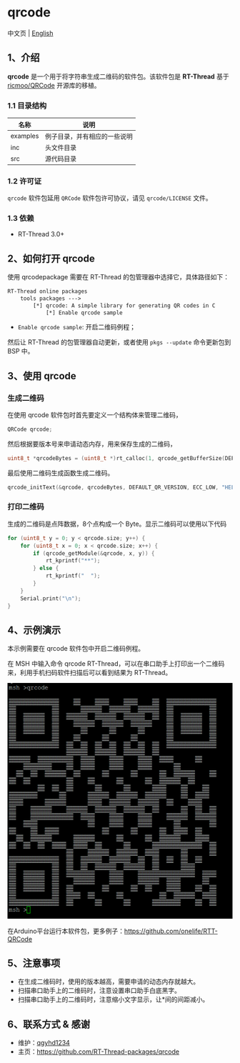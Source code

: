 # qrcode

中文页 | [English](README.md)

## 1、介绍

**qrcode** 是一个用于将字符串生成二维码的软件包。该软件包是 **RT-Thread** 基于 [ricmoo/QRCode](https://github.com/ricmoo/QRCode) 开源库的移植。

### 1.1 目录结构

| 名称 | 说明 |
| ---- | ---- |
| examples | 例子目录，并有相应的一些说明 |
| inc  | 头文件目录 |
| src  | 源代码目录 |

### 1.2 许可证

`qrcode` 软件包延用 `QRCode` 软件包许可协议，请见 `qrcode/LICENSE` 文件。

### 1.3 依赖

- RT-Thread 3.0+

## 2、如何打开 qrcode

使用 qrcodepackage 需要在 RT-Thread 的包管理器中选择它，具体路径如下：

```shell
RT-Thread online packages
    tools packages --->
        [*] qrcode: A simple library for generating QR codes in C
            [*] Enable qrcode sample
```

- `Enable qrcode sample`: 开启二维码例程；

然后让 RT-Thread 的包管理器自动更新，或者使用 `pkgs --update` 命令更新包到 BSP 中。

## 3、使用 qrcode

### 生成二维码

在使用 qrcode 软件包时首先要定义一个结构体来管理二维码，

```c
QRCode qrcode;
```

然后根据要版本号来申请动态内存，用来保存生成的二维码，

```c
uint8_t *qrcodeBytes = (uint8_t *)rt_calloc(1, qrcode_getBufferSize(DEFAULT_QR_VERSION));
```

最后使用二维码生成函数生成二维码。

```c
qrcode_initText(&qrcode, qrcodeBytes, DEFAULT_QR_VERSION, ECC_LOW, "HELLO WORLD");
```

### 打印二维码

生成的二维码是点阵数据，8个点构成一个 Byte。显示二维码可以使用以下代码

```c
for (uint8_t y = 0; y < qrcode.size; y++) {
    for (uint8_t x = 0; x < qrcode.size; x++) {
        if (qrcode_getModule(&qrcode, x, y)) {
            rt_kprintf("**");
        } else {
            rt_kprintf("  ");
        }
    }
    Serial.print("\n");
}
```

## 4、示例演示

本示例需要在 qrcode 软件包中开启二维码例程。

在 MSH 中输入命令 qrcode RT-Thread，可以在串口助手上打印出一个二维码来，利用手机扫码软件扫描后可以看到结果为 RT-Thread。

![qrcode](figures/qrcode.png)

在Arduino平台运行本软件包，更多例子：https://github.com/onelife/RTT-QRCode

## 5、注意事项

- 在生成二维码时，使用的版本越高，需要申请的动态内存就越大。
- 扫描串口助手上的二维码时，注意设置串口助手白底黑字。
- 扫描串口助手上的二维码时，注意缩小文字显示，让*间的间距减小。

## 6、联系方式 & 感谢

* 维护：[qgyhd1234](https://github.com/qgyhd1234)
* 主页：https://github.com/RT-Thread-packages/qrcode